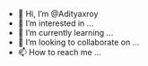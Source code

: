 - 👋 Hi, I’m @Adityaxroy
- 👀 I’m interested in ...
- 🌱 I’m currently learning ...
- 💞️ I’m looking to collaborate on ...
- 📫 How to reach me ...

<!---
Adityaxroy/Adityaxroy is a ✨ special ✨ repository because its `README.md` (this file) appears on your GitHub profile.
You can click the Preview link to take a look at your changes.
--->

